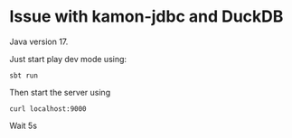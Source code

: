 # Issue with kamon-jdbc and DuckDB

Java version 17.

Just start play dev mode using:

    sbt run

Then start the server using 

    curl localhost:9000

Wait 5s